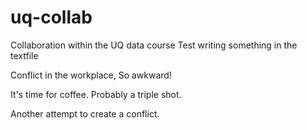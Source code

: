# uq-collab
Collaboration within the UQ data course
Test writing something in the textfile

Conflict in the workplace, So awkward! 

It's time for coffee. Probably a triple shot.

Another attempt to create a conflict.

